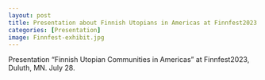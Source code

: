 ```yaml
--- 
layout: post
title: Presentation about Finnish Utopians in Americas at Finnfest2023
categories: [Presentation]
image: Finnfest-exhibit.jpg
---
```

Presentation “Finnish Utopian Communities in Americas” at Finnfest2023, Duluth, MN. July 28.
